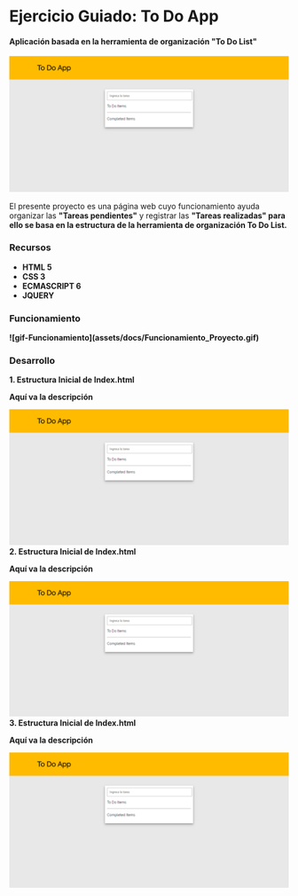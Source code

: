 <h1>Ejercicio Guiado: To Do App</h1>
<h4>Aplicación basada en la herramienta de organización "To Do List"</h4>
<img src="assets/docs/proyecto_finalizado.png"></img>
<p>El presente proyecto es una página web cuyo funcionamiento ayuda organizar las <strong>"Tareas pendientes"</strong> y 
   registrar las <strong>"Tareas realizadas"<strong> para ello se basa en la estructura de la herramienta de organización To Do List.
 </p>
 <h3>Recursos</h3>
 <ul>
  <li>HTML 5</li>
  <li>CSS 3</li>
  <li>ECMASCRIPT 6</li>
  <li>JQUERY</li>
 </ul>
 <h3>Funcionamiento</h3>
 ![gif-Funcionamiento](assets/docs/Funcionamiento_Proyecto.gif)
 <h3>Desarrollo</h3>
 <span>1. Estructura Inicial de Index.html</span>
 <p>Aquí va la descripción</p>
 <img src="assets/docs/proyecto_finalizado.png"></img>
 <span>2. Estructura Inicial de Index.html</span>
 <p>Aquí va la descripción</p>
 <img src="assets/docs/proyecto_finalizado.png"></img>
<span>3. Estructura Inicial de Index.html</span>
 <p>Aquí va la descripción</p>
 <img src="assets/docs/proyecto_finalizado.png"></img>

